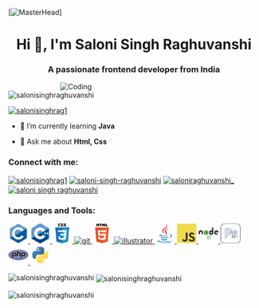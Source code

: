[![MasterHead](https://global-uploads.webflow.com/59e16042ec229e00016d3a66/5dfbd74fe0b6d7150b256a28_digital-marketing-hero.gif)]
<h1 align="center">Hi 👋, I'm Saloni Singh Raghuvanshi</h1>
<h3 align="center">A passionate frontend developer from India</h3>
<img align="right" alt="Coding" width="400" src="https://miro.medium.com/max/828/1*qdAW1TjCN57h1lbuuzvchg.gif">
<p align="left"> <img src="https://komarev.com/ghpvc/?username=salonisinghraghuvanshi&label=Profile%20views&color=0e75b6&style=flat" alt="salonisinghraghuvanshi" /> </p>

<p align="left"> <a href="https://twitter.com/salonisinghrag1" target="blank"><img src="https://img.shields.io/twitter/follow/salonisinghrag1?logo=twitter&style=for-the-badge" alt="salonisinghrag1" /></a> </p>

- 🌱 I’m currently learning **Java**

- 💬 Ask me about **Html, Css**

<h3 align="left">Connect with me:</h3>
<p align="left">
<a href="https://twitter.com/salonisinghrag1" target="blank"><img align="center" src="https://raw.githubusercontent.com/rahuldkjain/github-profile-readme-generator/master/src/images/icons/Social/twitter.svg" alt="salonisinghrag1" height="30" width="40" /></a>
<a href="https://www.linkedin.com/in/salonisinghraghuvanshi/" target="blank"><img align="center" src="https://raw.githubusercontent.com/rahuldkjain/github-profile-readme-generator/master/src/images/icons/Social/linked-in-alt.svg" alt="saloni-singh-raghuvanshi" height="30" width="40" /></a>
<a href="https://instagram.com/saloniraghuvanshi_" target="blank"><img align="center" src="https://raw.githubusercontent.com/rahuldkjain/github-profile-readme-generator/master/src/images/icons/Social/instagram.svg" alt="saloniraghuvanshi_" height="30" width="40" /></a>
<a href="https://www.youtube.com/c/saloni singh raghuvanshi" target="blank"><img align="center" src="https://raw.githubusercontent.com/rahuldkjain/github-profile-readme-generator/master/src/images/icons/Social/youtube.svg" alt="saloni singh raghuvanshi" height="30" width="40" /></a>
</p>

<h3 align="left">Languages and Tools:</h3>
<p align="left"> <a href="https://www.cprogramming.com/" target="_blank" rel="noreferrer"> <img src="https://raw.githubusercontent.com/devicons/devicon/master/icons/c/c-original.svg" alt="c" width="40" height="40"/> </a> <a href="https://www.w3schools.com/cpp/" target="_blank" rel="noreferrer"> <img src="https://raw.githubusercontent.com/devicons/devicon/master/icons/cplusplus/cplusplus-original.svg" alt="cplusplus" width="40" height="40"/> </a> <a href="https://www.w3schools.com/css/" target="_blank" rel="noreferrer"> <img src="https://raw.githubusercontent.com/devicons/devicon/master/icons/css3/css3-original-wordmark.svg" alt="css3" width="40" height="40"/> </a> <a href="https://git-scm.com/" target="_blank" rel="noreferrer"> <img src="https://www.vectorlogo.zone/logos/git-scm/git-scm-icon.svg" alt="git" width="40" height="40"/> </a> <a href="https://www.w3.org/html/" target="_blank" rel="noreferrer"> <img src="https://raw.githubusercontent.com/devicons/devicon/master/icons/html5/html5-original-wordmark.svg" alt="html5" width="40" height="40"/> </a> <a href="https://www.adobe.com/in/products/illustrator.html" target="_blank" rel="noreferrer"> <img src="https://www.vectorlogo.zone/logos/adobe_illustrator/adobe_illustrator-icon.svg" alt="illustrator" width="40" height="40"/> </a> <a href="https://www.java.com" target="_blank" rel="noreferrer"> <img src="https://raw.githubusercontent.com/devicons/devicon/master/icons/java/java-original.svg" alt="java" width="40" height="40"/> </a> <a href="https://developer.mozilla.org/en-US/docs/Web/JavaScript" target="_blank" rel="noreferrer"> <img src="https://raw.githubusercontent.com/devicons/devicon/master/icons/javascript/javascript-original.svg" alt="javascript" width="40" height="40"/> </a> <a href="https://nodejs.org" target="_blank" rel="noreferrer"> <img src="https://raw.githubusercontent.com/devicons/devicon/master/icons/nodejs/nodejs-original-wordmark.svg" alt="nodejs" width="40" height="40"/> </a> <a href="https://www.photoshop.com/en" target="_blank" rel="noreferrer"> <img src="https://raw.githubusercontent.com/devicons/devicon/master/icons/photoshop/photoshop-line.svg" alt="photoshop" width="40" height="40"/> </a> <a href="https://www.php.net" target="_blank" rel="noreferrer"> <img src="https://raw.githubusercontent.com/devicons/devicon/master/icons/php/php-original.svg" alt="php" width="40" height="40"/> </a> <a href="https://www.python.org" target="_blank" rel="noreferrer"> <img src="https://raw.githubusercontent.com/devicons/devicon/master/icons/python/python-original.svg" alt="python" width="40" height="40"/> </a> </p>

<p><img align="left" src="https://github-readme-stats.vercel.app/api/top-langs?username=salonisinghraghuvanshi&show_icons=true&locale=en&layout=compact" alt="salonisinghraghuvanshi" /></p>

<p>&nbsp;<img align="center" src="https://github-readme-stats.vercel.app/api?username=salonisinghraghuvanshi&show_icons=true&locale=en" alt="salonisinghraghuvanshi" /></p>

<p><img align="center" src="https://github-readme-streak-stats.herokuapp.com/?user=salonisinghraghuvanshi&" alt="salonisinghraghuvanshi" /></p>
